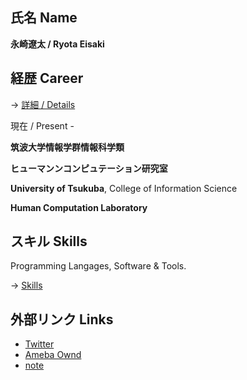 ## 氏名 Name

**永崎遼太  /  Ryota Eisaki**

## 経歴 Career

-> [ 詳細  /  Details ](https://github.com/RyotaEisaki/about_me/blob/master/Career.md)


現在  /  Present - 

**筑波大学情報学群情報科学類**  

**ヒューマンンコンピュテーション研究室**

**University of Tsukuba**, College of Information Science

**Human Computation Laboratory**

## スキル Skills

Programming Langages, Software & Tools.

-> [Skills](https://github.com/RyotaEisaki/about_me/blob/master/Skills.md)

## 外部リンク Links
+ [Twitter](https://twitter.com/eisaki_ryota?prefetchTimestamp=1571484504357)
+ [Ameba Ownd](https://ryotaeisaki.amebaownd.com/)
+ [note](https://note.mu/r_e)
